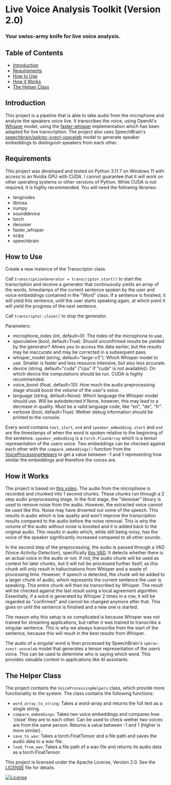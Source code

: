 # Live Voice Analysis Toolkit (Version 2.0)

### Your swiss-army knife for live voice analysis.

## Table of Contents
- [Introduction](#introduction)
- [Requirements](#requirements)
- [How to Use](#how-to-use)
- [How it Works](#how-it-works)
- [The Helper Class](#the-helper-class)

## Introduction
This project is a pipeline that is able to take audio from the microphone and analyze the speakers voice live. It transcribes the voice, using OpenAI's [Whisper](https://github.com/openai/whisper) model, using the [faster-whisper](https://github.com/SYSTRAN/faster-whisper) implementation which has been adapted for live transcription. The project also uses SpeechBrain's [speechbrain/spkrec-xvect-voxceleb](https://huggingface.co/speechbrain/spkrec-xvect-voxceleb) model to generate speaker embeddings to distinguish speakers from each other.

## Requirements
This project was developed and tested on Python 3.11.7 on Windows 11 with access to an Nvidia GPU with CUDA. I cannot guarantee that it will work on other operating systems or other versions of Python. While CUDA is not required, it is highly recommended.
You will need the following libraries:

- langcodes
- librosa
- numpy
- sounddevice
- torch
- denoiser
- faster_whisper
- scipy
- speechbrain

## How to Use
Create a new instance of the Transcriptor class.

Call `transcriptionGenerator = transcriptor.start()` to start the transcription and receive a generator that continuously yields an array of the words, timestamps of the current sentence spoken by the user and voice embeddings contained in the "Word" class. If a sentence is finished, it will yield this sentence, until the user starts speaking again, at which point it will yield the progress of the next sentence.

Call `transcriptor.close()` to stop the generator.

Parameters:
- microphone_index (int, default=0): The index of the microphone to use.
- speculative (bool, default=True): Should unconfirmed results be yielded by the generator? Allows you to access the data earlier, but the results may be inaccurate and may be corrected in a subsequent pass.
- whisper_model (string, default="large-v3"): Which Whisper model to use. Smaller is faster and less resource intensive, but also less accurate.
- device (string, default="cuda" ("cpu" if "cuda" is not available)): On which device the computations should be run. CUDA is highly recommended.
- voice_boost (float, default=10): How much the audio preprocessing stage should boost the volume of the user's voice.
- language (string, default=None): Which language the Whisper model should use. Will be autodetected if None, however, this may lead to a decrease in quality. Must be a valid language code, like "en", "de", "fr".
- verbose (bool, default=True): Wether debug information should be printed to the console.

Every word contains `text`, `start`, `end` and `speaker_embedding`. `start` and `end` are the timestamps of when the word is spoken relative to the beginning of the sentence. `speaker_embedding` is a `torch.FloatArray` which is a tensor representation of the users voice. Two embeddings can be checked against each other with the `compare_embeddings()` function from the [VoiceProcessingHelpers](#the-helper-class) to get a value between -1 and 1 representing how similar the embeddings and therefore the voices are.


## How it Works
The project is based on [this video](https://www.youtube.com/watch?v=_spinzpEeFM). The audio from the microphone is recorded and chunked into 1 second chunks. These chunks run through a 2 step audio preprocessing stage. In the first stage, the "denoiser" library is used to remove noise from the audio. However, the extracted voice cannot be used like this. Noise may have drowned out some of the speech. This results in audio which is low quality and won't improve the transcription results compared to the audio before the noise removal. This is why the volume of the audio without noise is boosted and it is added back to the original audio. This results in audio which, while still being noisy, has the voice of the speaker significantly increased compared to all other sounds.

In the second step of the preprocessing, the audio is passed through a VAD (Voice-Activity-Detection), specifically [this VAD](https://github.com/snakers4/silero-vad). It detects whether there is an actual voice in the audio or not. If not, the audio chunk will be used as context for later chunks, but it will not be processed further itself, as this chunk will only result in hallucinations from Whisper and a waste of processing time. However, if speech is detected, the chunk will be added to a larger chunk of audio, which represents the current sentence the user is speaking. This entire chunk will then be transcribed by Whisper. The result will be checked against the last result using a local agreement algorithm. Essentially, if a word is generated by Whisper 2 times in a row, it will be regarded as "confirmed" and cannot be changed anymore after that. This goes on until the sentence is finished and a new one is started.

The reason why this setup is so complicated is because Whisper was not trained for streaming applications, but rather it was trained to transcribe a singular sentence. This is why we always transcribe from the start of the sentence, because this will result in the best results from Whisper.

The audio of a singular word is then processed by SpeechBrain's `spkrec-xvect-voxceleb` model that generates a tensor representation of the users voice. This can be used to determine who is saying which word. This provides valuable context in applications like AI assistants.

## The Helper Class
The project contains the `VoiceProcessingHelpers` class, which provide more functionality to the system. The class contains the following functions:

- `word_array_to_string`: Takes a word-array and returns the full text as a single string.
- `compare_embeddings`: Takes two voice embeddings and compares how 'close' they are to each other. Can be used to check wether two voices are from the same person. Returns a value between -1 and 1 (higher is more similar).
- `save_to_wav`: Takes a torch.FloatTensor and a file path and saves the audio data to a wav file.
- `load_from_wav`: Takes a file path of a wav file and returns its audio data as a torch.FloatTensor.

This project is licensed under the Apache License, Version 2.0. See the [LICENSE](LICENSE) file for details.

[![License](https://img.shields.io/badge/License-Apache%202.0-blue.svg)](https://opensource.org/licenses/Apache-2.0)
